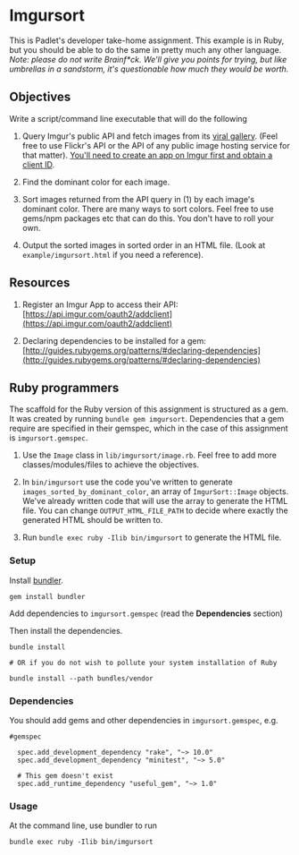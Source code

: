 # Imgursort

This is Padlet's developer take-home assignment. This example is in Ruby, but you should be able to do the same in pretty much any other language. _Note: please do not write Brainf*ck. We'll give you points for trying, but like umbrellas in a sandstorm, it's questionable how much they would be worth._


## Objectives

Write a script/command line executable that will do the following

1. Query Imgur's public API and fetch images from its [viral gallery](https://api.imgur.com/endpoints/gallery). (Feel free to use Flickr's API or the API of any public image hosting service for that matter). [You'll need to create an app on Imgur first and obtain a client ID](https://api.imgur.com/oauth2/addclient).

2. Find the dominant color for each image. 

3. Sort images returned from the API query in (1) by each image's dominant color. There are many ways to sort colors. Feel free to use gems/npm packages etc that can do this. You don't have to roll your own. 

4. Output the sorted images in sorted order in an HTML file. (Look at `example/imgursort.html` if you need a reference).


## Resources

1. Register an Imgur App to access their API: [https://api.imgur.com/oauth2/addclient](https://api.imgur.com/oauth2/addclient)

2. Declaring dependencies to be installed for a gem: [http://guides.rubygems.org/patterns/#declaring-dependencies](http://guides.rubygems.org/patterns/#declaring-dependencies)

## Ruby programmers

The scaffold for the Ruby version of this assignment is structured as a gem. It was created by running `bundle gem imgursort`. Dependencies that a gem require are specified in their gemspec, which in the case of this assignment is `imgursort.gemspec`. 

1. Use the `Image` class in `lib/imgursort/image.rb`. Feel free to add more classes/modules/files to achieve the objectives.

2. In `bin/imgursort` use the code you've written to generate `images_sorted_by_dominant_color`, an array of `ImgurSort::Image` objects. We've already written code that will use the array to generate the HTML file. You can change `OUTPUT_HTML_FILE_PATH` to decide where exactly the generated HTML should be written to.

3. Run `bundle exec ruby -Ilib bin/imgursort` to generate the HTML file. 

### Setup

Install [bundler](http://bundler.io).

```
gem install bundler

```

Add dependencies to `imgursort.gemspec` (read the __Dependencies__ section)

Then install the dependencies.


```
bundle install

# OR if you do not wish to pollute your system installation of Ruby

bundle install --path bundles/vendor

```

### Dependencies

You should add gems and other dependencies in `imgursort.gemspec`, e.g.

```
#gemspec

  spec.add_development_dependency "rake", "~> 10.0"
  spec.add_development_dependency "minitest", "~> 5.0"

  # This gem doesn't exist
  spec.add_runtime_dependency "useful_gem", "~> 1.0"

```


### Usage

At the command line, use bundler to run 

```
bundle exec ruby -Ilib bin/imgursort

```
